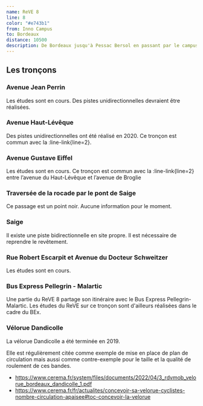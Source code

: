 ```yaml
---
name: ReVE 8
line: 8
color: "#e743b1"
from: Inno Campus
to: Bordeaux
distance: 10500
description: De Bordeaux jusqu'à Pessac Bersol en passant par le campus
---
```


## Les tronçons

### Avenue Jean Perrin
Les études sont en cours. Des pistes unidirectionnelles devraient être réalisées.

### Avenue Haut-Lévêque
Des pistes unidirectionnelles ont été réalisé en 2020.
Ce tronçon est commun avec la :line-link{line=2}.

### Avenue Gustave Eiffel
Les études sont en cours.
Ce tronçon est commun avec la :line-link{line=2} entre l’avenue du Haut-Lévêque et l’avenue de Broglie

### Traversée de la rocade par le pont de Saige
Ce passage est un point noir.
Aucune information pour le moment.

### Saige
Il existe une piste bidirectionnelle en site propre. Il est nécessaire de reprendre le revêtement.

### Rue Robert Escarpit et Avenue du Docteur Schweitzer
Les études sont en cours.

### Bus Express Pellegrin - Malartic
Une partie du ReVE 8 partage son itinéraire avec le Bus Express Pellegrin-Malartic.
Les études du ReVE sur ce tronçon sont d'ailleurs réalisées dans le cadre du BEx.

### Vélorue Dandicolle

La vélorue Dandicolle a été terminée en 2019.

Elle est régulièrement citée comme exemple de mise en place de plan de circulation mais aussi comme contre-exemple pour
le taille et la qualité de roulement de ces bandes.
- https://www.cerema.fr/system/files/documents/2022/04/3_rdvmob_velorue_bordeaux_dandicolle_1.pdf
- https://www.cerema.fr/fr/actualites/concevoir-sa-velorue-cyclistes-nombre-circulation-apaisee#toc-concevoir-la-velorue